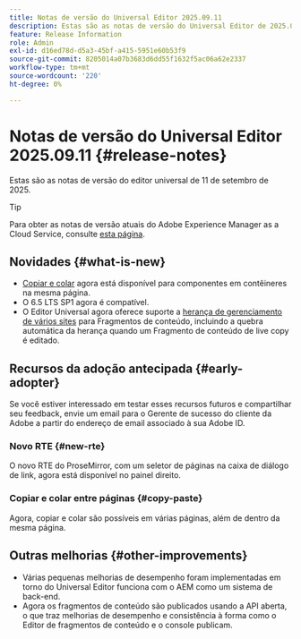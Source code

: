 ```yaml
---
title: Notas de versão do Universal Editor 2025.09.11
description: Estas são as notas de versão do Universal Editor de 2025.09.11.
feature: Release Information
role: Admin
exl-id: d16ed78d-d5a3-45bf-a415-5951e60b53f9
source-git-commit: 8205014a07b3683d6dd55f1632f5ac06a62e2337
workflow-type: tm+mt
source-wordcount: '220'
ht-degree: 0%

---
```



# Notas de versão do Universal Editor 2025.09.11 {#release-notes}

Estas são as notas de versão do editor universal de 11 de setembro de 2025.

>[!TIP]
>
>Para obter as notas de versão atuais do Adobe Experience Manager as a Cloud Service, consulte [esta página](/help/release-notes/release-notes-cloud/release-notes-current.md).

## Novidades {#what-is-new}

* [Copiar e colar](/help/sites-cloud/authoring/universal-editor/authoring.md#copy-paste) agora está disponível para componentes em contêineres na mesma página.
* O 6.5 LTS SP1 agora é compatível.
* O Editor Universal agora oferece suporte a [herança de gerenciamento de vários sites](/help/sites-cloud/authoring/universal-editor/inheritance.md) para Fragmentos de conteúdo, incluindo a quebra automática da herança quando um Fragmento de conteúdo de live copy é editado.

## Recursos da adoção antecipada {#early-adopter}

Se você estiver interessado em testar esses recursos futuros e compartilhar seu feedback, envie um email para o Gerente de sucesso do cliente da Adobe a partir do endereço de email associado à sua Adobe ID.

### Novo RTE {#new-rte}

O novo RTE do ProseMirror, com um seletor de páginas na caixa de diálogo de link, agora está disponível no painel direito.

### Copiar e colar entre páginas {#copy-paste}

Agora, copiar e colar são possíveis em várias páginas, além de dentro da mesma página.

## Outras melhorias {#other-improvements}

* Várias pequenas melhorias de desempenho foram implementadas em torno do Universal Editor funciona com o AEM como um sistema de back-end.
* Agora os fragmentos de conteúdo são publicados usando a API aberta, o que traz melhorias de desempenho e consistência à forma como o Editor de fragmentos de conteúdo e o console publicam.
